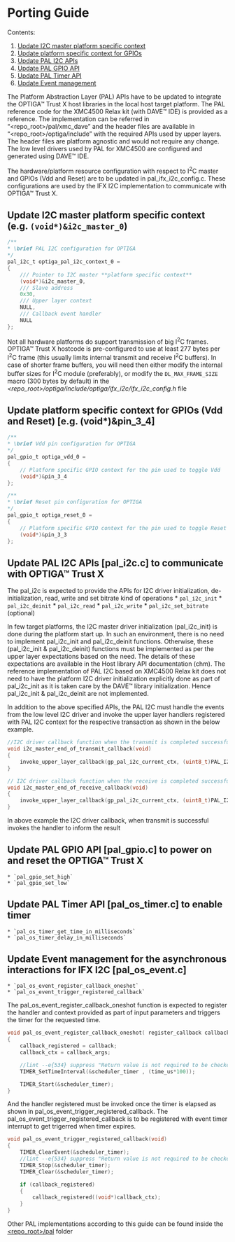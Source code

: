 # Porting Guide

[tocstart]: # (toc start)

Contents:
  1. [Update I2C master platform specific context](#i2c_master)
  2. [Update platform specific context for GPIOs](#platform_spec_context)
  3. [Update PAL I2C APIs](#pal_i2c_api)
  4. [Update PAL GPIO API](#pal_gpio_api)
  5. [Update PAL Timer API](#pal_os_timer_api)
  6. [Update Event management](#pal_os_event_api)

[tocend]: # (toc end)

The Platform Abstraction Layer (PAL) APIs have to be updated to integrate the OPTIGA™ Trust X host libraries
in the local host target platform.
The PAL reference code for the XMC4500 Relax kit (with DAVE™ IDE) is provided as a reference. The
implementation can be referred in “<repo_root>/pal/xmc_dave” and the header files are available in
“<repo_root>/optiga/include” with the required APIs used by upper layers. The header files are platform
agnostic and would not require any change. The low level drivers used by PAL for XMC4500 are configured and generated using DAVE™ IDE.

The hardware/platform resource configuration with respect to I<sup>2</sup>C master and GPIOs (Vdd and Reset) are to be
updated in pal_ifx_i2c_config.c. These configurations are used by the IFX I2C implementation to communicate
with OPTIGA™ Trust X.

<a name="i2c_master"></a>
## Update I2C master platform specific context (e.g. `(void*)&i2c_master_0`)

```c
/**
* \brief PAL I2C configuration for OPTIGA
*/
pal_i2c_t optiga_pal_i2c_context_0 =
{
    /// Pointer to I2C master **platform specific context**
    (void*)&i2c_master_0,
    /// Slave address
    0x30,
    /// Upper layer context
    NULL,
    /// Callback event handler
    NULL
};
```
Not all hardware platforms do support transmission of big I<sup>2</sup>C frames. OPTIGA™ Trust X hostcode is pre-configured to use at least 277 bytes per I<sup>2</sup>C frame (this usually limits internal transmit and receive I<sup>2</sup>C buffers). In case of shorter frame buffers, you will need then either modify the internal buffer sizes for I<sup>2</sup>C module (preferably), or modify the `DL_MAX_FRAME_SIZE` macro (300 bytes by default) in the _<repo\_root>/optiga/include/optiga/ifx\_i2c/ifx\_i2c\_config.h_ file

<a name="platform_spec_context"></a>
## Update platform specific context for GPIOs (Vdd and Reset) [e.g. (void*)&pin_3_4]
```c
/**
* \brief Vdd pin configuration for OPTIGA
*/
pal_gpio_t optiga_vdd_0 =
{
    // Platform specific GPIO context for the pin used to toggle Vdd
    (void*)&pin_3_4
};

/**
* \brief Reset pin configuration for OPTIGA
*/
pal_gpio_t optiga_reset_0 =
{
    // Platform specific GPIO context for the pin used to toggle Reset
    (void*)&pin_3_3
};
```

<a name="pal_i2c_api"></a>
## Update PAL I2C APIs [pal_i2c.c] to communicate with OPTIGA™ Trust X

The pal_i2c is expected to provide the APIs for I2C driver initialization, de-initialization, read, write and set
bitrate kind of operations
    * `pal_i2c_init`
    * `pal_i2c_deinit`
    * `pal_i2c_read`
    * `pal_i2c_write`
    * `pal_i2c_set_bitrate` (optional)

In few target platforms, the I2C master driver initialization (pal_i2c_init) is done during the platform start up. In
such an environment, there is no need to implement pal_i2c_init and pal_i2c_deinit functions. Otherwise,
these (pal_i2c_init & pal_i2c_deinit) functions must be implemented as per the upper layer expectations based
on the need. The details of these expectations are available in the Host library API documentation (chm).
The reference implementation of PAL I2C based on XMC4500 Relax kit does not need to have the platform I2C
driver initialization explicitly done as part of pal_i2c_init as it is taken care by the DAVE™ library initialization.
Hence pal_i2c_init & pal_i2c_deinit are not implemented.

In addition to the above specified APIs, the PAL I2C must handle the events from the low level I2C driver and
invoke the upper layer handlers registered with PAL I2C context for the respective transaction as shown in the
below example.
```c
//I2C driver callback function when the transmit is completed successfully
void i2c_master_end_of_transmit_callback(void)
{
    invoke_upper_layer_callback(gp_pal_i2c_current_ctx, (uint8_t)PAL_I2C_EVENT_TX_SUCCESS);
}

// I2C driver callback function when the receive is completed successfully
void i2c_master_end_of_receive_callback(void)
{
    invoke_upper_layer_callback(gp_pal_i2c_current_ctx, (uint8_t)PAL_I2C_EVENT_SUCCESS);
}
```
In above example the I2C driver callback, when transmit is successful invokes the handler to inform the result

<a name="pal_gpio_api"></a>
## Update PAL GPIO API [pal_gpio.c] to power on and reset the OPTIGA™ Trust X
    * `pal_gpio_set_high`
    * `pal_gpio_set_low`

<a name="pal_os_timer_api"></a>
## Update PAL Timer API [pal_os_timer.c] to enable timer
    * `pal_os_timer_get_time_in_milliseconds`
    * `pal_os_timer_delay_in_milliseconds`

<a name="pal_os_event_api"></a>
## Update Event management for the asynchronous interactions for IFX I2C [pal_os_event.c]
    * `pal_os_event_register_callback_oneshot`
    * `pal_os_event_trigger_registered_callback`

The pal_os_event_register_callback_oneshot function is expected to register the handler and context
provided as part of input parameters and triggers the timer for the requested time.

```c
void pal_os_event_register_callback_oneshot( register_callback callback, void* callback_args, uint32_t time_us)
{
    callback_registered = callback;
    callback_ctx = callback_args;

    //lint --e{534} suppress "Return value is not required to be checked"
    TIMER_SetTimeInterval(&scheduler_timer , (time_us*100));

    TIMER_Start(&scheduler_timer);
}
```

And the handler registered must be invoked once the timer is elapsed as shown in
pal_os_event_trigger_registered_callback. The pal_os_event_trigger_registered_callback is to be
registered with event timer interrupt to get trigerred when timer expires.
```c
void pal_os_event_trigger_registered_callback(void)
{
    TIMER_ClearEvent(&scheduler_timer);
    //lint --e{534} suppress "Return value is not required to be checked"
    TIMER_Stop(&scheduler_timer);
    TIMER_Clear(&scheduler_timer);

    if (callback_registered)
    {
        callback_registered((void*)callback_ctx);
    }
}
```

Other PAL implementations according to this guide can be found inside the [<repo_root>/pal](https://github.com/Infineon/optiga-trust-x/tree/develop/pal) folder 
